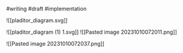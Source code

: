 #writing #draft #implementation


![[pladitor_diagram.svg]]

![[pladitor_diagram (1) 1.svg]]
![[Pasted image 20231010072011.png]]

![[Pasted image 20231010072037.png]]